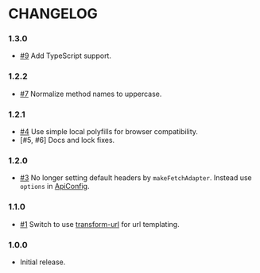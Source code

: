 # CHANGELOG

### 1.3.0

- [#9] Add TypeScript support.

### 1.2.2

- [#7] Normalize method names to uppercase.

### 1.2.1

- [#4] Use simple local polyfills for browser compatibility.
- [#5, #6] Docs and lock fixes.

### 1.2.0

- [#3] No longer setting default headers by `makeFetchAdapter`.
  Instead use `options` in [ApiConfig].

### 1.1.0

- [#1] Switch to use [transform-url] for url templating.

### 1.0.0

- Initial release.


[#1]:https://github.com/godaddy/reduxful/pull/1
[#3]:https://github.com/godaddy/reduxful/pull/3
[#4]:https://github.com/godaddy/reduxful/pull/4
[#5]:https://github.com/godaddy/reduxful/pull/5
[#6]:https://github.com/godaddy/reduxful/pull/6
[#7]:https://github.com/godaddy/reduxful/pull/7
[#9]:https://github.com/godaddy/reduxful/pull/9
[transform-url]:https://github.com/godaddy/transform-url#readme
[ApiConfig]:https://github.com/godaddy/reduxful/blob/master/docs/api.md#apiconfig--object

